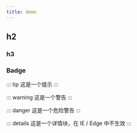 ```yaml
---
title: demo
---
```


## h2

### h3

### Badge
<!-- <Badge text="beta" type="warning"/> <Badge text="默认主题"/> -->

<!-- <span v-for="i in 3">{{ i }} </span> -->

<!-- {{$page.frontmatter.title}} -->

::: tip
这是一个提示
:::

::: warning
这是一个警告
:::

::: danger
这是一个危险警告
:::

::: details
这是一个详情块，在 IE / Edge 中不生效
:::

<!-- <base-Star></base-Star> -->
